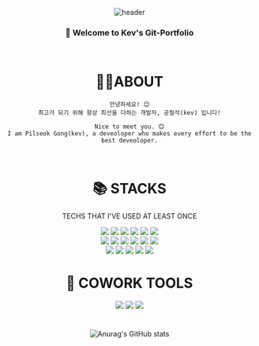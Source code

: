 <div align="center">

![header](https://capsule-render.vercel.app/api?type=cylinder&color=000000&height=150&section=header&text=KevGitPortfolio&fontColor=ffffff&fontSize=70&animation=fadeIn&fontAlignY=55&desc=%20&descAlignY=62&descAlign=62)

### :wave: Welcome to Kev's Git-Portfolio 
<br/>

# 🙋‍♂️ABOUT  


```
안녕하세요! 😊
최고가 되기 위해 항상 최선을 다하는 개발자, 공필석(kev) 입니다!

Nice to meet you. 😊
I am Pilseok Gong(kev), a deveoloper who makes every effort to be the best deveoloper.
```
 
<br/> 
 
# 📚 STACKS  

TECHS THAT I'VE USED AT LEAST ONCE

<img src="https://img.shields.io/badge/Java-007396?style=for-the-badge&logo=Java&logoColor=white"> 
<img src="https://img.shields.io/badge/Python-3776AB?style=for-the-badge&logo=Python&logoColor=white">
<img src="https://img.shields.io/badge/HTML-E34F26?style=for-the-badge&logo=HTML5&logoColor=white">
<img src="https://img.shields.io/badge/spring-6DB33F?style=for-the-badge&logo=spring&logoColor=white">
<img src="https://img.shields.io/badge/CSS-1572B6?style=for-the-badge&logo=CSS3&logoColor=white">
<img src="https://img.shields.io/badge/Spring Boot-6DB33F?style=for-the-badge&logo=Spring Boot&logoColor=white">
<br>
<img src="https://img.shields.io/badge/mysql-4479A1?style=for-the-badge&logo=mysql&logoColor=white">
<img src="https://img.shields.io/badge/javascript-F7DF1E?style=for-the-badge&logo=javascript&logoColor=black">
<img src="https://img.shields.io/badge/vue.js-4FC08D?style=for-the-badge&logo=vue.js&logoColor=white">
<img src="https://img.shields.io/badge/Heroku-430098?style=for-the-badge&logo=Heroku&logoColor=white">
<img src="https://img.shields.io/badge/IntelliJ IDEA-000000?style=for-the-badge&logo=IntelliJ IDEA&logoColor=white">
<img src="https://img.shields.io/badge/Eclipse IDE-2C2255?style=for-the-badge&logo=Eclipse IDE&logoColor=white">
<br> 
<img src="https://img.shields.io/badge/Visual Studio Code-5C2D91?style=for-the-badge&logo=Visual Studio Code&logoColor=white">
<img src="https://img.shields.io/badge/git-F05032?style=for-the-badge&logo=git&logoColor=white">
<img src="https://img.shields.io/badge/GitKraken-179287?style=for-the-badge&logo=GitKraken&logoColor=white">
<img src="https://img.shields.io/badge/gradle-02303A?style=for-the-badge&logo=gradle&logoColor=white">
<img src="https://img.shields.io/badge/PyCharm-000000?style=for-the-badge&logo=PyCharm&logoColor=white">


# 🐾 COWORK TOOLS   
<img src="https://img.shields.io/badge/github-181717?style=for-the-badge&logo=github&logoColor=white">
<img src="https://img.shields.io/badge/Slack-4A154B?style=for-the-badge&logo=Slack&logoColor=white"> 
<img src="https://img.shields.io/badge/Notion-000000?style=for-the-badge&logo=Notion&logoColor=white">

<br/> 

#  

![Anurag's GitHub stats](https://github-readme-stats.vercel.app/api?username=kevgitpf&show_icons=true&theme=dark) 
</div>
